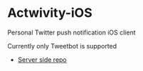 # Actwivity-iOS
Personal Twitter push notification iOS client

Currently only Tweetbot is supported

* [Server side repo](https://github.com/tommyang/Actwivity)

